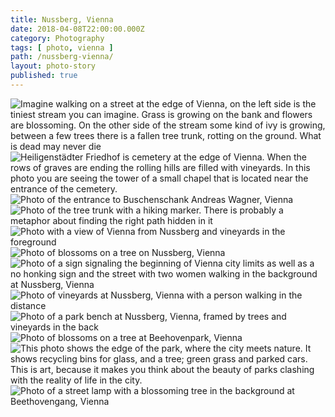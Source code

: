 ```yaml
---
title: Nussberg, Vienna
date: 2018-04-08T22:00:00.000Z
category: Photography
tags: [ photo, vienna ]
path: /nussberg-vienna/
layout: photo-story
published: true
---
```


![Imagine walking on a street at the edge of Vienna, on the left side is the tiniest stream you can imagine. Grass is growing on the bank and flowers are blossoming. On the other side of the stream some kind of ivy is growing, between a few trees there is a fallen tree trunk, rotting on the ground. What is dead may never die](./01.jpg)
![Heiligenstädter Friedhof is cemetery at the edge of Vienna. When the rows of graves are ending the rolling hills are filled with vineyards. In this photo you are seeing the tower of a small chapel that is located near the entrance of the cemetery.](./02.jpg)
![Photo of the entrance to Buschenschank Andreas Wagner, Vienna](./03.jpg)
![Photo of the tree trunk with a hiking marker. There is probably a metaphor about finding the right path hidden in it](./04.jpg)
![Photo with a view of Vienna from Nussberg and vineyards in the foreground](./05.jpg)
![Photo of blossoms on a tree on Nussberg, Vienna](./06.jpg)
![Photo of a sign signaling the beginning of Vienna city limits as well as a no honking sign and the street with two women walking in the background at Nussberg, Vienna](./07.jpg)
![Photo of vineyards at Nussberg, Vienna with a person walking in the distance](./08.jpg)
![Photo of a park bench at Nussberg, Vienna, framed by trees and vineyards in the back](./09.jpg)
![Photo of blossoms on a tree at Beehovenpark, Vienna](./10.jpg)
![This photo shows the edge of the park, where the city meets nature. It shows recycling bins for glass, and a tree; green grass and parked cars. This is art, because it makes you think about the beauty of parks clashing with the reality of life in the city.](./11.jpg)
![Photo of a street lamp with a blossoming tree in the background at Beethovengang, Vienna](./12.jpg)

